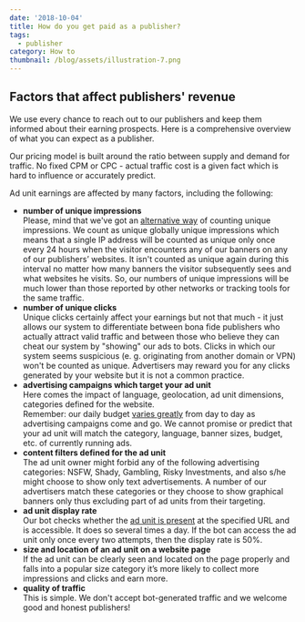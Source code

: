 ```yaml
---
date: '2018-10-04'
title: How do you get paid as a publisher?
tags:
  - publisher
category: How to
thumbnail: /blog/assets/illustration-7.png
---
```

## Factors that affect publishers' revenue

We use every chance to reach out to our publishers and keep them informed about their earning prospects. Here is a comprehensive overview of what you can expect as a publisher.

Our pricing model is built around the ratio between supply and demand for traffic. No fixed CPM or CPC - actual traffic cost is a given fact which is hard to influence or accurately predict.

Ad unit earnings are affected by many factors, including the following:

* **number of unique impressions**\
  Please, mind that we've got an [alternative way](https://a-ads.com/blog/2018-10-04-counting-unique-impressions/) of counting unique impressions. We count as unique globally unique impressions which means that a single IP address will be counted as unique only once every 24 hours when the visitor encounters any of our banners on any of our publishers’ websites. It isn't counted as unique again during this interval no matter how many banners the visitor subsequently sees and what websites he visits. So, our numbers of unique impressions will be much lower than those reported by other networks or tracking tools for the same traffic.
* **number of unique clicks**\
  Unique clicks certainly affect your earnings but not that much - it just allows our system to differentiate between bona fide publishers who actually attract valid traffic and between those who believe they can cheat our system by "showing" our ads to bots. Clicks in which our system seems suspicious (e. g. originating from another domain or VPN) won't be counted as unique.  Advertisers may reward you for any clicks generated by your website but it is not a common practice.
* **advertising campaigns which target your ad unit**\
  Here comes the impact of language, geolocation, ad unit dimensions, categories defined for the website.\
  Remember: our daily budget [varies greatly](https://a-ads.com/blog/2019-08-11-how-does-daily-budget-work/) from day to day as advertising campaigns come and go. We cannot promise or predict that your ad unit will match the category, language, banner sizes, budget, etc. of currently running ads.
* **content filters defined for the ad unit** \
  The ad unit owner might forbid any of the following advertising categories: NSFW, Shady, Gambling, Risky Investments, and also s/he might choose to show only text advertisements.  A number of our advertisers match these categories or they choose to show graphical banners only thus excluding part of ad units from their targeting.
* **ad unit display rate** \
  Our bot checks whether the [ad unit is present](https://a-ads.com/blog/2019-06-17-how-to-place-an-ad-unit-code-correctly/) at the specified URL and is accessible. It does so several times a day. If the bot can access the ad unit only once every two attempts, then the display rate is 50%.
* **size and location of an ad unit on a website page** \
  If the ad unit can be clearly seen and located on the page properly and falls into a popular size category it’s more likely to collect more impressions and clicks and earn more.
* **quality of traffic** \
  This is simple. We don't accept bot-generated traffic and we welcome good and honest publishers!
